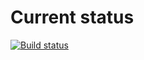 # Current status

[![Build status](https://ci.appveyor.com/api/projects/status/2froh3piau03aeth?svg=true)](https://ci.appveyor.com/project/EkaterinaMarkeeva/for-in)